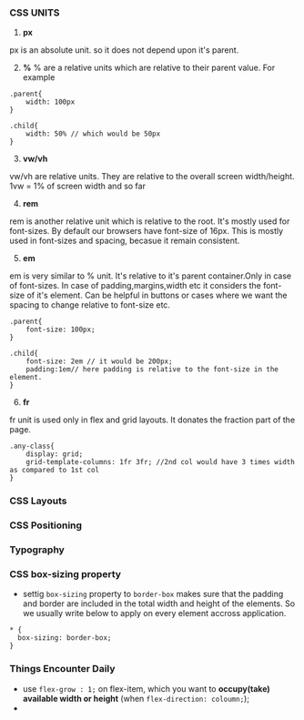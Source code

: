### CSS UNITS

1. **px**

px is an absolute unit. so it does not depend upon it's parent.

2. **%** 
% are a relative units which are relative to their parent value. For example 
```
.parent{
    width: 100px
}

.child{
    width: 50% // which would be 50px
}

```

3. **vw/vh**

vw/vh are relative units. They are relative to the overall screen width/height. 1vw = 1% of screen width and so far

4. **rem**

rem is another relative unit which is relative to the root. It's mostly used for font-sizes. By default our browsers have font-size of 16px. This is mostly used in font-sizes and spacing, becasue it remain consistent.

5. **em**

em is very similar to % unit. It's relative to it's parent container.Only in case of font-sizes. In case of padding,margins,width etc it considers the font-size of it's  element. Can be helpful in buttons or cases where we want the spacing to change relative to font-size etc.
```
.parent{
    font-size: 100px;
}

.child{
    font-size: 2em // it would be 200px;
    padding:1em// here padding is relative to the font-size in the element. 
}

```

6. **fr**

fr unit is used only in flex and grid layouts. It donates the fraction part of the page.

```    
.any-class{
    display: grid;
    grid-template-columns: 1fr 3fr; //2nd col would have 3 times width as compared to 1st col
}
```


### CSS Layouts


### CSS Positioning


### Typography

### CSS box-sizing property

- settig ```box-sizing``` property to ```border-box``` makes sure that the padding and border are included in the total width and height of the elements. So we usually write below to apply on every element accross application.

```
* {
  box-sizing: border-box;
}
```


### Things Encounter Daily
- use ```flex-grow : 1;``` on flex-item, which you want to **occupy(take) available width or height** (when ```flex-direction: coloumn;```);
- 